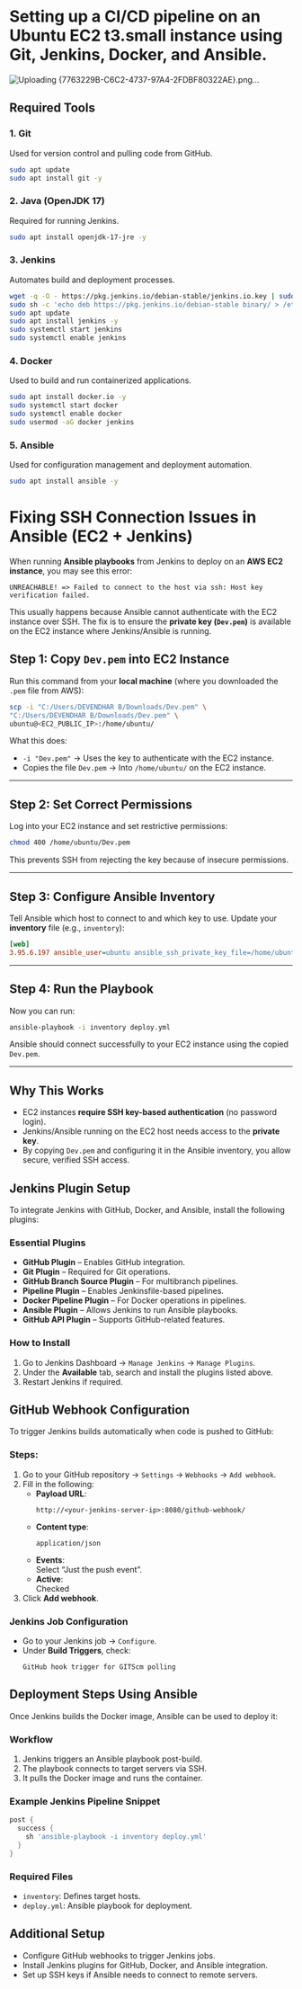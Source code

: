 

# Setting up a CI/CD pipeline on an Ubuntu EC2 t3.small instance using Git, Jenkins, Docker, and Ansible.
![Uploading {7763229B-C6C2-4737-97A4-2FDBF80322AE}.png…]()

##  Required Tools

### 1. Git
Used for version control and pulling code from GitHub.
```bash
sudo apt update
sudo apt install git -y
```

### 2. Java (OpenJDK 17)
Required for running Jenkins.
```bash
sudo apt install openjdk-17-jre -y
```

### 3. Jenkins
Automates build and deployment processes.
```bash
wget -q -O - https://pkg.jenkins.io/debian-stable/jenkins.io.key | sudo apt-key add -
sudo sh -c 'echo deb https://pkg.jenkins.io/debian-stable binary/ > /etc/apt/sources.list.d/jenkins.list'
sudo apt update
sudo apt install jenkins -y
sudo systemctl start jenkins
sudo systemctl enable jenkins
```

### 4. Docker
Used to build and run containerized applications.
```bash
sudo apt install docker.io -y
sudo systemctl start docker
sudo systemctl enable docker
sudo usermod -aG docker jenkins
```

### 5. Ansible
Used for configuration management and deployment automation.
```bash
sudo apt install ansible -y
```

#  Fixing SSH Connection Issues in Ansible (EC2 + Jenkins)

When running **Ansible playbooks** from Jenkins to deploy on an **AWS EC2 instance**, you may see this error:

```
UNREACHABLE! => Failed to connect to the host via ssh: Host key verification failed.
```

This usually happens because Ansible cannot authenticate with the EC2 instance over SSH.
The fix is to ensure the **private key (`Dev.pem`)** is available on the EC2 instance where Jenkins/Ansible is running.

##  Step 1: Copy `Dev.pem` into EC2 Instance

Run this command from your **local machine** (where you downloaded the `.pem` file from AWS):

```bash
scp -i "C:/Users/DEVENDHAR B/Downloads/Dev.pem" \
"C:/Users/DEVENDHAR B/Downloads/Dev.pem" \
ubuntu@<EC2_PUBLIC_IP>:/home/ubuntu/
```

 What this does:

* `-i "Dev.pem"` → Uses the key to authenticate with the EC2 instance.
* Copies the file `Dev.pem` → Into `/home/ubuntu/` on the EC2 instance.

---

## Step 2: Set Correct Permissions

Log into your EC2 instance and set restrictive permissions:

```bash
chmod 400 /home/ubuntu/Dev.pem
```

This prevents SSH from rejecting the key because of insecure permissions.

---

##  Step 3: Configure Ansible Inventory

Tell Ansible which host to connect to and which key to use.
Update your **inventory** file (e.g., `inventory`):

```ini
[web]
3.95.6.197 ansible_user=ubuntu ansible_ssh_private_key_file=/home/ubuntu/Dev.pem
```

---

##  Step 4: Run the Playbook

Now you can run:

```bash
ansible-playbook -i inventory deploy.yml
```

Ansible should connect successfully to your EC2 instance using the copied `Dev.pem`.

---

##  Why This Works

* EC2 instances **require SSH key-based authentication** (no password login).
* Jenkins/Ansible running on the EC2 host needs access to the **private key**.
* By copying `Dev.pem` and configuring it in the Ansible inventory, you allow secure, verified SSH access.


##  Jenkins Plugin Setup

To integrate Jenkins with GitHub, Docker, and Ansible, install the following plugins:

###  Essential Plugins
- **GitHub Plugin** – Enables GitHub integration.
- **Git Plugin** – Required for Git operations.
- **GitHub Branch Source Plugin** – For multibranch pipelines.
- **Pipeline Plugin** – Enables Jenkinsfile-based pipelines.
- **Docker Pipeline Plugin** – For Docker operations in pipelines.
- **Ansible Plugin** – Allows Jenkins to run Ansible playbooks.
- **GitHub API Plugin** – Supports GitHub-related features.

###  How to Install
1. Go to Jenkins Dashboard → `Manage Jenkins` → `Manage Plugins`.
2. Under the **Available** tab, search and install the plugins listed above.
3. Restart Jenkins if required.



##  GitHub Webhook Configuration

To trigger Jenkins builds automatically when code is pushed to GitHub:

###  Steps:
1. Go to your GitHub repository → `Settings` → `Webhooks` → `Add webhook`.
2. Fill in the following:
   - **Payload URL**:  
     ```
     http://<your-jenkins-server-ip>:8080/github-webhook/
     ```
   - **Content type**:  
     ```
     application/json
     ```
   - **Events**:  
     Select “Just the push event”.
   - **Active**:  
      Checked
3. Click **Add webhook**.

###  Jenkins Job Configuration
- Go to your Jenkins job → `Configure`.
- Under **Build Triggers**, check:
  ```
  GitHub hook trigger for GITScm polling
  ```

##  Deployment Steps Using Ansible

Once Jenkins builds the Docker image, Ansible can be used to deploy it:

### Workflow
1. Jenkins triggers an Ansible playbook post-build.
2. The playbook connects to target servers via SSH.
3. It pulls the Docker image and runs the container.

###  Example Jenkins Pipeline Snippet
```groovy
post {
  success {
    sh 'ansible-playbook -i inventory deploy.yml'
  }
}
```

###  Required Files
- `inventory`: Defines target hosts.
- `deploy.yml`: Ansible playbook for deployment.

##  Additional Setup

- Configure GitHub webhooks to trigger Jenkins jobs.
- Install Jenkins plugins for GitHub, Docker, and Ansible integration.
- Set up SSH keys if Ansible needs to connect to remote servers.
